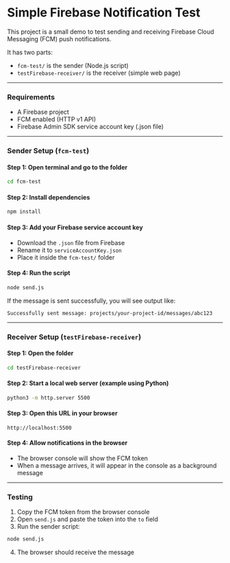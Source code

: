 # Simple Firebase Notification Test

This project is a small demo to test sending and receiving Firebase Cloud Messaging (FCM) push notifications.

It has two parts:

- `fcm-test/` is the sender (Node.js script)
- `testFirebase-receiver/` is the receiver (simple web page)

---

### Requirements

- A Firebase project
- FCM enabled (HTTP v1 API)
- Firebase Admin SDK service account key (.json file)

---

### Sender Setup (`fcm-test`)

#### Step 1: Open terminal and go to the folder

```bash
cd fcm-test
```

#### Step 2: Install dependencies

```bash
npm install
```

#### Step 3: Add your Firebase service account key

- Download the `.json` file from Firebase
- Rename it to `serviceAccountKey.json`
- Place it inside the `fcm-test/` folder

#### Step 4: Run the script

```bash
node send.js
```

If the message is sent successfully, you will see output like:

```
Successfully sent message: projects/your-project-id/messages/abc123
```

---

### Receiver Setup (`testFirebase-receiver`)

#### Step 1: Open the folder

```bash
cd testFirebase-receiver
```

#### Step 2: Start a local web server (example using Python)

```bash
python3 -m http.server 5500
```

#### Step 3: Open this URL in your browser

```
http://localhost:5500
```

#### Step 4: Allow notifications in the browser

- The browser console will show the FCM token
- When a message arrives, it will appear in the console as a background message

---

### Testing

1. Copy the FCM token from the browser console
2. Open `send.js` and paste the token into the `to` field
3. Run the sender script:

```bash
node send.js
```

4. The browser should receive the message
